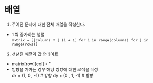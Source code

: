 # 배열

1. 주어진 문제에 대한 전체 배열을 작성한다.
  - 1 씩 증가하는 행렬 </br>
 `matrix = [[columns * j (i + 1) for i in range(columns) for j in range(rows)]`
 
2. 생선된 배열의 값 업데이트
  - matrix[row][col] = ''
  - 방향을 가지는 경우 해당 방향에 대한 로직을 작성  
    dx = (1, 0 , -1) # 방향
    dy = (0 , 1, -1) # 방향 

